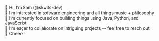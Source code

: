 👋 Hi, I’m Sam (@skwits-dev) <br>
👀 I’m interested in software engineering and all things music + philosophy <br>
🌱 I’m currently focused on building things using Java, Python, and JavaScript <br>
💞️ I’m eager to collaborate on intriguing projects -- feel free to reach out <br>
🍻 Cheers!

